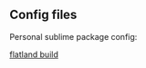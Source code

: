 ## Config files 

Personal sublime package config:  
  
[flatland build](https://github.com/j-rods/dot_files/blob/master/subl_flatland_config)
